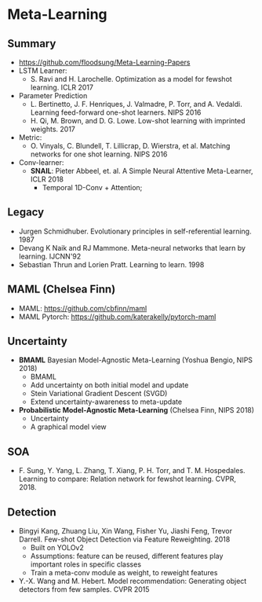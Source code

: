 # Meta-Learning

## Summary
- https://github.com/floodsung/Meta-Learning-Papers
- LSTM Learner:
	- S. Ravi and H. Larochelle. Optimization as a model for fewshot learning. ICLR 2017
- Parameter Prediction
	- L. Bertinetto, J. F. Henriques, J. Valmadre, P. Torr, and A. Vedaldi. Learning feed-forward one-shot learners. NIPS 2016
	- H. Qi, M. Brown, and D. G. Lowe. Low-shot learning with imprinted weights. 2017
- Metric:
	-  O. Vinyals, C. Blundell, T. Lillicrap, D. Wierstra, et al. Matching networks for one shot learning. NIPS 2016
- Conv-learner:
	- **SNAIL**: Pieter Abbeel, et. al. A Simple Neural Attentive Meta-Learner, ICLR 2018
		- Temporal 1D-Conv + Attention;

## Legacy
- Jurgen Schmidhuber. Evolutionary principles in self-referential learning. 1987
- Devang K Naik and RJ Mammone. Meta-neural networks that learn by learning. IJCNN'92
- Sebastian Thrun and Lorien Pratt. Learning to learn. 1998

## MAML (Chelsea Finn)
- MAML: https://github.com/cbfinn/maml
- MAML Pytorch: https://github.com/katerakelly/pytorch-maml

## Uncertainty
- **BMAML** Bayesian Model-Agnostic Meta-Learning (Yoshua Bengio, NIPS 2018)
	- BMAML
	- Add uncertainty on both initial model and update
	- Stein Variational Gradient Descent (SVGD)
	- Extend uncertainty-awareness to meta-update
- **Probabilistic Model-Agnostic Meta-Learning** (Chelsea Finn, NIPS 2018)
	- Uncertainty
	- A graphical model view

## SOA
- F. Sung, Y. Yang, L. Zhang, T. Xiang, P. H. Torr, and T. M. Hospedales. Learning to compare: Relation network for fewshot learning. CVPR, 2018.

## Detection
- Bingyi Kang, Zhuang Liu, Xin Wang, Fisher Yu, Jiashi Feng, Trevor Darrell. Few-shot Object Detection via Feature Reweighting. 2018
	- Built on YOLOv2
	- Assumptions: feature can be reused, different features play important roles in specific classes
	- Train a meta-conv module as weight, to reweight features
- Y.-X. Wang and M. Hebert. Model recommendation: Generating object detectors from few samples. CVPR 2015